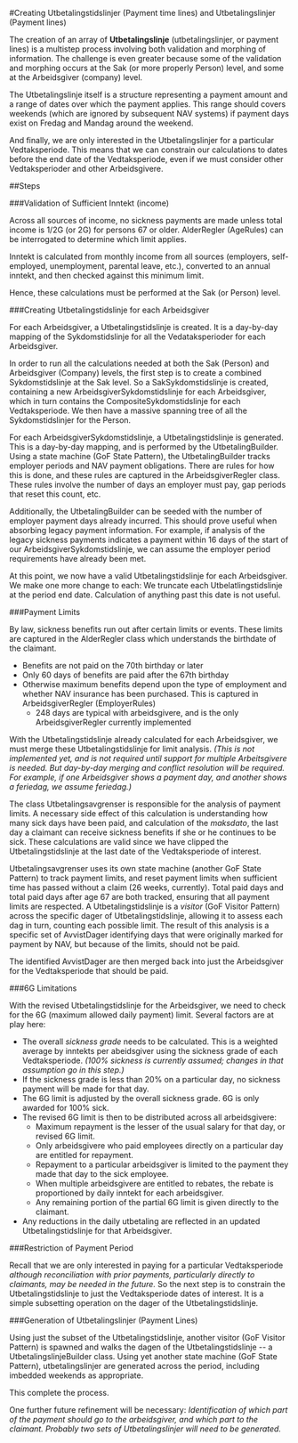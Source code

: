 #Creating Utbetalingstidslinjer (Payment time lines) and Utbetalingslinjer (Payment lines)

The creation of an array of  **Utbetalingslinje** (utbetalingslinjer, or payment
lines) is a multistep
process involving both validation and morphing of information. The challenge is even
greater because some of the validation and morphing occurs at the Sak (or more properly
Person) level, and some at the Arbeidsgiver (company) level.

The Utbetalingslinje itself is a structure representing a payment amount and a range
of dates  over which the payment applies. This range should covers weekends (which are
ignored by subsequent NAV systems) if payment days exist on Fredag and Mandag around
the weekend.

And finally, we are only interested in the Utbetalingslinjer for a particular
Vedtaksperiode. This means that we can constrain our calculations to dates before
the end date of the Vedtaksperiode, even if we must consider other Vedtaksperioder
and other Arbeidsgivere.

##Steps

###Validation of Sufficient Inntekt (income)

Across all sources of income, no sickness payments are made unless total income is
1/2G (or 2G) for persons 67 or older. AlderRegler (AgeRules) can be interrogated to
determine which limit applies.

Inntekt is calculated from monthly income from all sources (employers, self-employed,
unemployment, parental leave, etc.), converted to an annual
inntekt, and then checked against this minimum limit.

Hence, these calculations must be performed at the Sak (or Person) level.

###Creating Utbetalingstidslinje for each Arbeidsgiver

For each Arbeidsgiver, a Utbetalingstidslinje is created. It is a day-by-day mapping
of the Sykdomstidslinje for all the Vedataksperioder for each Arbeidsgiver.

In order to run all the calculations needed at both the Sak (Person) and
Arbeidsgiver (Company) levels, the first step is to create a combined Sykdomstidslinje
at the Sak level. So a SakSykdomstidslinje is created, containing a new
ArbeidsgiverSykdomstidslinje for each Arbeidsgiver, which in turn contains
the CompositeSykdomstidslinje for each Vedtaksperiode. We then have a massive
spanning tree of all the Sykdomstidslinjer for the Person.

For each ArbeidsgiverSykdomstidslinje, a Utbetalingstidslinje is generated. This
is a day-by-day mapping, and is performed by the UtbetalingBuilder. Using a state
machine (GoF State Pattern), the UtbetalingBuilder tracks employer periods and
NAV payment obligations. There are rules for how this is done, and these rules
are captured in the ArbeidsgiverRegler class. These rules involve the number of
days an employer must pay, gap periods that reset this count, etc.

Additionally, the UtbetalingBuilder can be seeded with
the number of employer payment days already incurred. This should prove useful
when absorbing legacy payment information. For example, if analysis of the
legacy sickness payments indicates a payment within 16 days of the start of our
ArbeidsgiverSykdomstidslinje, we can assume the employer period requirements have
already been met.

At this point, we now have a valid Utbetalingstidslinje for each Arbeidsgiver. We
make one more change to each: We truncate each Utbelatlingstidslinje at the
period end date. Calculation of anything past this date is not useful.

###Payment Limits

By law, sickness benefits run out after certain limits or events. These limits are
captured in the AlderRegler class which understands the birthdate of the claimant.

* Benefits are not paid on the 70th birthday or later
* Only 60 days of benefits are paid after the 67th birthday
* Otherwise maximum benefits depend upon the type of employment and whether NAV
insurance has been purchased. This is captured in ArbeidsgiverRegler (EmployerRules)
  * 248 days are typical with arbeidsgivere, and is the only ArbeidsgiverRegler currently
  implemented

With the Utbetalingstidslinje already calculated for each Arbeidsgiver, we must merge
these Utbetalingstidslinje for limit analysis. *(This is not implemented yet, and is
not required until support for multiple Arbeitsgivere is needed. But day-by-day
merging and conflict resolution will be required. For example, if one Arbeidsgiver
shows a payment day, and another shows a feriedag, we assume feriedag.)*

The class Utbetalingsavgrenser is responsible for the analysis of payment limits. A
necessary side effect of this calculation is understanding how many sick days have
been paid, and calculation of the *maksdato*, the last day a claimant can receive
sickness benefits if she or he continues to be sick. These calculations are valid
since we have clipped the Utbetalingstidslinje at the last date of the Vedtaksperiode
of interest.

Utbetalingsavgrenser uses its own state machine (another GoF State Pattern) to track
payment limits, and reset payment limits when sufficient time has passed without a
claim (26 weeks, currently). Total paid days and total paid days after age 67 are both
tracked, ensuring that all payment limits are respected. A Utbetalingstidslinje is
a *visitor* (GoF Visitor Pattern) across the specific dager of Utbetalingstidslinje,
allowing it to assess each dag in turn, counting each possible limit. The result of
this analysis is a specific set of AvvistDager identifying days that were originally
marked for payment by NAV, but because of the limits, should not be paid.

The identified AvvistDager are then merged back into just the Arbeidsgiver for the
Vedtaksperiode that should be paid.

###6G Limitations

With the revised Utbetalingstidslinje for the Arbeidsgiver, we need to check for the
6G (maximum allowed daily payment) limit. Several factors are at play here:

* The overall *sickness grade* needs to be calculated. This is a weighted average by
inntekts per abeidsgiver using the sickness grade of each Vedtaksperiode. *(100%
sickness is currently assumed; changes in that assumption go in this step.)*
* If the sickness grade is less than 20% on a particular day, no sickness payment
will be made for that day.
* The 6G limit is adjusted by the overall sickness grade. 6G is only awarded for 100%
sick.
* The revised 6G limit is then to be distributed across all arbeidsgivere:
  * Maximum repayment is the lesser of the usual salary for that day, or revised 6G limit.
  * Only arbeidsgivere who paid employees directly on a particular day are entitled
  for repayment.
  * Repayment to a particular arbeidsgiver is limited to the payment they made that
  day to the sick employee.
  * When multiple arbeidsgivere are entitled to rebates, the rebate is proportioned
  by daily inntekt for each arbeidsgiver.
  * Any remaining portion of the partial 6G limit is given directly to the claimant.
* Any reductions in the daily utbetaling are reflected in an updated Utbetalingstidslinje
for that Arbeidsgiver.

###Restriction of Payment Period

Recall that we are only interested in paying for a particular Vedtaksperiode *although
reconciliation with prior payments, particularly directly to claimants, may be
needed in the future.* So the next step is to constrain the Utbetalingstidslinje to
just the Vedtaksperiode dates of interest. It is a simple subsetting operation on
the dager of the Utbetalingstidslinje.

###Generation of Utbetalingslinjer (Payment Lines)

Using just the subset of the Utbetalingstidslinje, another visitor (GoF Visitor Pattern)
is spawned and walks the dagen of the Utbetalingstidslinje -- a UtbetalingslinjeBuilder
class. Using yet another state machine (GoF State Pattern), utbetalingslinjer are
generated across the period, including imbedded weekends as appropriate.

This complete the process.

One further future refinement will be necessary: *Identification of which part of the
payment should go to the arbeidsgiver, and which part to the claimant. Probably two
sets of Utbetalingslinjer will need to be generated.*






